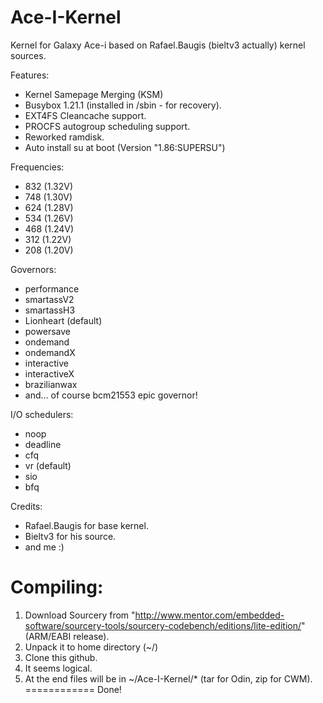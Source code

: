 Ace-I-Kernel
============

Kernel for Galaxy Ace-i based on Rafael.Baugis (bieltv3 actually) kernel sources.

Features:
- Kernel Samepage Merging (KSM)
- Busybox 1.21.1 (installed in /sbin - for recovery).
- EXT4FS Cleancache support.
- PROCFS autogroup scheduling support.
- Reworked ramdisk.
- Auto install su at boot (Version "1.86:SUPERSU")

Frequencies:
- 832 (1.32V)
- 748 (1.30V)
- 624 (1.28V)
- 534 (1.26V)
- 468 (1.24V)
- 312 (1.22V)
- 208 (1.20V)

Governors:
- performance
- smartassV2
- smartassH3
- Lionheart (default)
- powersave
- ondemand
- ondemandX
- interactive
- interactiveX
- brazilianwax
- and... of course bcm21553 epic governor!

I/O schedulers:
- noop
- deadline
- cfq
- vr (default)
- sio
- bfq

Credits:
- Rafael.Baugis for base kernel.
- Bieltv3 for his source.
- and me :)

Compiling:
============
1. Download Sourcery from "http://www.mentor.com/embedded-software/sourcery-tools/sourcery-codebench/editions/lite-edition/" (ARM/EABI release).
2. Unpack it to home directory (~/)
3. Clone this github.
4. It seems logical.
5. At the end files will be in ~/Ace-I-Kernel/* (tar for Odin, zip for CWM).
============
Done!
